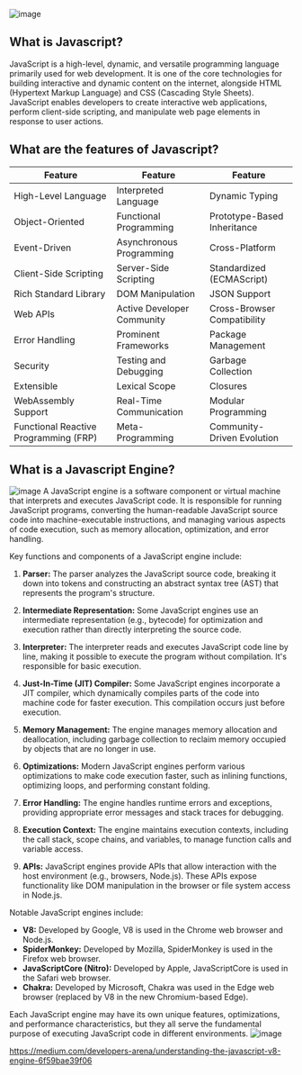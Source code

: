 ![image](https://github.com/NishitaErvantikar9/Web-Development-Bootcamp/assets/120945994/a4f4e932-cbb0-4aee-a4cf-428678479557)

## What is Javascript?

JavaScript is a high-level, dynamic, and versatile programming language primarily used for web development. It is one of the core technologies for building interactive and dynamic content on the internet, alongside HTML (Hypertext Markup Language) and CSS (Cascading Style Sheets). JavaScript enables developers to create interactive web applications, perform client-side scripting, and manipulate web page elements in response to user actions.

## What are the features of Javascript?
| Feature                                | Feature                                | Feature                                |
| -------------------------------------- | -------------------------------------- | -------------------------------------- |
| High-Level Language                    | Interpreted Language                   | Dynamic Typing                         |
| Object-Oriented                        | Functional Programming                 | Prototype-Based Inheritance           |
| Event-Driven                           | Asynchronous Programming               | Cross-Platform                         |
| Client-Side Scripting                  | Server-Side Scripting                  | Standardized (ECMAScript)              |
| Rich Standard Library                  | DOM Manipulation                       | JSON Support                           |
| Web APIs                               | Active Developer Community             | Cross-Browser Compatibility            |
| Error Handling                         | Prominent Frameworks                   | Package Management                     |
| Security                               | Testing and Debugging                  | Garbage Collection                     |
| Extensible                             | Lexical Scope                          | Closures                               |
| WebAssembly Support                    | Real-Time Communication                | Modular Programming                    |
| Functional Reactive Programming (FRP)   | Meta-Programming                       | Community-Driven Evolution             |


## What is a Javascript Engine?
![image](https://github.com/NishitaErvantikar9/Web-Development-Bootcamp/assets/120945994/de35d315-85dd-455b-8987-3599902a1c9b)
A JavaScript engine is a software component or virtual machine that interprets and executes JavaScript code. It is responsible for running JavaScript programs, converting the human-readable JavaScript source code into machine-executable instructions, and managing various aspects of code execution, such as memory allocation, optimization, and error handling.

Key functions and components of a JavaScript engine include:

1. **Parser:** The parser analyzes the JavaScript source code, breaking it down into tokens and constructing an abstract syntax tree (AST) that represents the program's structure.

2. **Intermediate Representation:** Some JavaScript engines use an intermediate representation (e.g., bytecode) for optimization and execution rather than directly interpreting the source code.

3. **Interpreter:** The interpreter reads and executes JavaScript code line by line, making it possible to execute the program without compilation. It's responsible for basic execution.

4. **Just-In-Time (JIT) Compiler:** Some JavaScript engines incorporate a JIT compiler, which dynamically compiles parts of the code into machine code for faster execution. This compilation occurs just before execution.

5. **Memory Management:** The engine manages memory allocation and deallocation, including garbage collection to reclaim memory occupied by objects that are no longer in use.

6. **Optimizations:** Modern JavaScript engines perform various optimizations to make code execution faster, such as inlining functions, optimizing loops, and performing constant folding.

7. **Error Handling:** The engine handles runtime errors and exceptions, providing appropriate error messages and stack traces for debugging.

8. **Execution Context:** The engine maintains execution contexts, including the call stack, scope chains, and variables, to manage function calls and variable access.

9. **APIs:** JavaScript engines provide APIs that allow interaction with the host environment (e.g., browsers, Node.js). These APIs expose functionality like DOM manipulation in the browser or file system access in Node.js.

Notable JavaScript engines include:

- **V8:** Developed by Google, V8 is used in the Chrome web browser and Node.js.
- **SpiderMonkey:** Developed by Mozilla, SpiderMonkey is used in the Firefox web browser.
- **JavaScriptCore (Nitro):** Developed by Apple, JavaScriptCore is used in the Safari web browser.
- **Chakra:** Developed by Microsoft, Chakra was used in the Edge web browser (replaced by V8 in the new Chromium-based Edge).

Each JavaScript engine may have its own unique features, optimizations, and performance characteristics, but they all serve the fundamental purpose of executing JavaScript code in different environments.
![image](https://github.com/NishitaErvantikar9/Web-Development-Bootcamp/assets/120945994/28a8c4b2-3545-4449-9df9-11867bcc705f)

https://medium.com/developers-arena/understanding-the-javascript-v8-engine-6f59bae39f06
